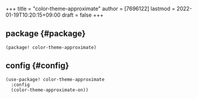 +++
title = "color-theme-approximate"
author = [7696122]
lastmod = 2022-01-19T10:20:15+09:00
draft = false
+++

## package {#package}

```elisp
(package! color-theme-approximate)
```


## config {#config}

```elisp
(use-package! color-theme-approximate
  :config
  (color-theme-approximate-on))
```
